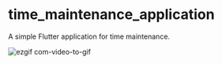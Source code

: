 # time_maintenance_application

A simple Flutter application for time maintenance.


![ezgif com-video-to-gif](https://user-images.githubusercontent.com/57594776/138606019-96e9fe79-5a34-44d9-bad3-c57538245e73.gif)
